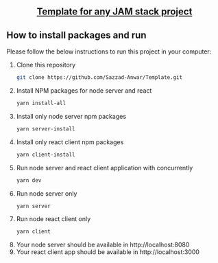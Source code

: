 <!-- PROJECT Title -->
<br />
<p align="center">
  <h2 align="center"><a href="https://github.com/Sazzad-Anwar/Template">Template for any JAM stack project</a></h2>

<!-- TABLE OF CONTENTS -->

<!-- HOW TO RUN -->
## How to install packages and run

Please follow the below instructions to run this project in your computer:

1. Clone this repository
   ```sh
   git clone https://github.com/Sazzad-Anwar/Template.git
   ```
2. Install NPM packages for node server and react
   ```sh
   yarn install-all
   ```
3. Install only node server npm packages
   ```sh
   yarn server-install
   ```
4. Install only react client npm packages
   ```sh
   yarn client-install
   ```
5. Run node server and react client application with concurrently
   ```sh
   yarn dev
   ```
6. Run node server only
   ```sh
   yarn server
   ```
7. Run node react client only
   ```sh
   yarn client
   ```
8. Your node server should be available in http://localhost:8080
9. Your react client app should be available in http://localhost:3000

